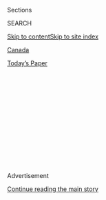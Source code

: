 <div id="app">

<div>

<div>

<div>

<div class="NYTAppHideMasthead css-1q2w90k e1suatyy0">

<div class="section css-ui9rw0 e1suatyy2">

<div class="css-eph4ug er09x8g0">

<div class="css-6n7j50">

</div>

<span class="css-1dv1kvn">Sections</span>

<div class="css-10488qs">

<span class="css-1dv1kvn">SEARCH</span>

</div>

[Skip to content](#site-content)[Skip to site
index](#site-index)

</div>

<div id="masthead-section-label" class="css-1wr3we4 eaxe0e00">

[Canada](https://www.nytimes.com/section/world/canada)

</div>

<div class="css-10698na e1huz5gh0">

</div>

</div>

<div id="masthead-bar-one" class="section hasLinks css-15hmgas e1csuq9d3">

<div class="css-uqyvli e1csuq9d0">

</div>

<div class="css-1uqjmks e1csuq9d1">

</div>

<div class="css-9e9ivx">

[](https://myaccount.nytimes.com/auth/login?response_type=cookie&client_id=vi)

</div>

<div class="css-1bvtpon e1csuq9d2">

[Today’s
Paper](https://www.nytimes.com/section/todayspaper)

</div>

</div>

</div>

</div>

<div data-aria-hidden="false">

<div id="site-content" data-role="main">

<div>

<div class="css-1aor85t" style="opacity:0.000000001;z-index:-1;visibility:hidden">

<div class="css-1hqnpie">

<div class="css-epjblv">

<span class="css-17xtcya">[Canada](/section/world/canada)</span><span class="css-x15j1o">|</span><span class="css-fwqvlz">Justin
Trudeau Approves Oil Pipeline Expansion in
Canada</span>

</div>

<div class="css-k008qs">

<div class="css-1iwv8en">

<span class="css-18z7m18"></span>

<div>

</div>

</div>

<span class="css-1n6z4y">https://nyti.ms/2ghvYYi</span>

<div class="css-1705lsu">

<div class="css-4xjgmj">

<div class="css-4skfbu" data-role="toolbar" data-aria-label="Social Media Share buttons, Save button, and Comments Panel with current comment count" data-testid="share-tools">

  - 
  - 
  - 
  - 
    
    <div class="css-6n7j50">
    
    </div>

  - 

</div>

</div>

</div>

</div>

</div>

</div>

<div class="css-13pd83m">

</div>

<div id="top-wrapper" class="css-1sy8kpn">

<div id="top-slug" class="css-l9onyx">

Advertisement

</div>

[Continue reading the main
story](#after-top)

<div class="ad top-wrapper" style="text-align:center;height:100%;display:block;min-height:250px">

<div id="top" class="place-ad" data-position="top" data-size-key="top">

</div>

</div>

<div id="after-top">

</div>

</div>

<div id="sponsor-wrapper" class="css-1hyfx7x">

<div id="sponsor-slug" class="css-19vbshk">

Supported by

</div>

[Continue reading the main
story](#after-sponsor)

<div id="sponsor" class="ad sponsor-wrapper" style="text-align:center;height:100%;display:block">

</div>

<div id="after-sponsor">

</div>

</div>

<div class="css-1vkm6nb ehdk2mb0">

# Justin Trudeau Approves Oil Pipeline Expansion in Canada

</div>

<div class="css-79elbk" data-testid="photoviewer-wrapper">

<div class="css-z3e15g" data-testid="photoviewer-wrapper-hidden">

</div>

<div class="css-1a48zt4 ehw59r15" data-testid="photoviewer-children">

![<span class="css-16f3y1r e13ogyst0" data-aria-hidden="true">A march in
Vancouver, British Columbia, in November against a proposed pipeline
expansion. Prime Minister Justin Trudeau later approved the
plan.</span><span class="css-cnj6d5 e1z0qqy90" itemprop="copyrightHolder"><span class="css-1ly73wi e1tej78p0">Credit...</span><span><span>Chris
Helgren/Reuters</span></span></span>](https://static01.nyt.com/images/2016/11/29/world/30canada/-30canada-articleLarge.jpg?quality=75&auto=webp&disable=upscale)

</div>

</div>

<div class="css-xt80pu e12qa4dv0">

<div class="css-18e8msd">

<div class="css-vp77d3 epjyd6m0">

<div class="css-1baulvz">

By [<span class="css-1baulvz last-byline" itemprop="name">Ian
Austen</span>](http://www.nytimes.com/by/ian-austen)

</div>

</div>

  - Nov. 29,
    2016

  - 
    
    <div class="css-4xjgmj">
    
    <div class="css-d8bdto" data-role="toolbar" data-aria-label="Social Media Share buttons, Save button, and Comments Panel with current comment count" data-testid="share-tools">
    
      - 
      - 
      - 
      - 
        
        <div class="css-6n7j50">
        
        </div>
    
      - 
    
    </div>
    
    </div>

</div>

</div>

<div class="section meteredContent css-1r7ky0e" name="articleBody" itemprop="articleBody">

<div class="css-1fanzo5 StoryBodyCompanionColumn">

<div class="css-53u6y8">

OTTAWA — In a decision that will almost surely prompt showdowns with
environmentalists, indigenous groups and some political allies, Prime
Minister [Justin
Trudeau](http://www.nytimes.com/2016/09/15/world/canada/justin-trudeau.html)
of Canada approved on Tuesday the expansion of a pipeline linking the
oil sands in Alberta to a tanker port in British Columbia.

The Kinder Morgan Trans Mountain project will increase the capacity of a
53-year-old pipeline to 890,000 barrels a day from 300,000 and expand
the tanker port. In recent weeks, there have been several large protests
against the project, particularly in Vancouver, British Columbia. But
Rachel Notley, the premier of Alberta, has repeatedly said that the
project is critical to the future of her province’s energy industry.

Environmental groups began condemning the decision as Mr. Trudeau was
making his announcement late Tuesday afternoon, but the prime minister
said that the pipeline expansion did not contradict his pledges to
improve environmental protection and mitigate climate change.

“We’ve heard clearly from Canadians that they don’t want to see someone
trying to make a choice between what’s good for the environment and
what’s good for the economy,” Mr. Trudeau said at a news conference.
“They need to go together, and the decisions we’ve made today and
leading up to today are entirely consistent with that.”

</div>

</div>

<div class="css-1fanzo5 StoryBodyCompanionColumn">

<div class="css-53u6y8">

He said that spending much of his childhood with his grandparents in
British Columbia and then studying and working in Vancouver as a teacher
helped inform his decision on the pipeline.

“If I thought that this project was unsafe for the B.C. coast, I would
reject it,” he said.

Mr. Trudeau acknowledged that he was “under no illusions” that his
approval of the multibillion-dollar project would not encounter strong
opposition. The expansion’s opponents include Gregor Robertson, the
mayor of Vancouver, who is generally a political ally, and some members
of Mr. Trudeau’s Liberal caucus in the House of Commons. But while Mr.
Trudeau said the government welcomed people expressing contrary views,
their opposition would not change what he characterized as a decision
based on science.

</div>

</div>

<div class="css-79elbk" data-testid="photoviewer-wrapper">

<div class="css-z3e15g" data-testid="photoviewer-wrapper-hidden">

</div>

<div class="css-1a48zt4 ehw59r15" data-testid="photoviewer-children">

![<span class="css-16f3y1r e13ogyst0" data-aria-hidden="true">“If I
thought that this project was unsafe for the B.C. coast, I would reject
it,” Mr. Trudeau
said.</span><span class="css-cnj6d5 e1z0qqy90" itemprop="copyrightHolder"><span class="css-1ly73wi e1tej78p0">Credit...</span><span>Sean
Kilpatrick/The Canadian Press, via Associated
Press</span></span>](https://static01.nyt.com/images/2016/11/30/world/30canada2/30canada2-articleLarge.jpg?quality=75&auto=webp&disable=upscale)

</div>

</div>

<div class="css-1fanzo5 StoryBodyCompanionColumn">

<div class="css-53u6y8">

“We have not been and we will not be swayed by political arguments,” Mr.
Trudeau said.

A number of factors underlie opposition to the Kinder Morgan project.
Some people in British Columbia fear that the increase in tanker traffic
to the port in the Vancouver suburb of Burnaby will inevitably lead to a
major oil spill. Many environmentalists charge that the pipeline will
make it impossible for Canada to meet the carbon emissions targets set
by Mr. Trudeau’s government — an assertion the government rejects.

And, like the protests that led the Obama administration to block the
[Keystone XL pipeline
project](http://www.nytimes.com/topic/subject/keystone-xl-pipeline?8qa)
from Canada, many people see blocking Kinder Morgan as a way to limit
development of the oil sands, which they view as a particularly dirty
energy source.

</div>

</div>

<div class="css-1fanzo5 StoryBodyCompanionColumn">

<div class="css-53u6y8">

Environmental groups said they would move to stop the project through a
variety of means.

“People are already standing up and fighting back, and that is only
going to grow,” said Sven Biggs, the energy and climate campaigner for
Stand.earth, an environmental group previously known as ForestEthics.
“It’s going to be in the courts; it’s going to be in the streets; it’s
also going to be at the ballot box.”

Before Mr. Trudeau’s announcement, some opponents of the Kinder Morgan
pipeline predicted that its approval would lead to protests on the scale
of the anti-pipeline demonstrations now underway at the Standing Rock
Sioux Reservation in North Dakota.

After a meeting on Monday with cabinet ministers in Ottawa about the
pipeline, Chief Maureen Thomas of the Tsleil-Waututh Nation, the
indigenous community directly across from the tanker port in British
Columbia, said in an interview that her community would mount a legal
challenge if the project was approved.

Court challenges by indigenous communities have previously stalled the
Enbridge Northern Gateway, a pipeline plan to link the oil sands to the
northern coast of British Columbia. On Tuesday, Mr. Trudeau said the
government had told its energy board to reject that proposal.

Rona Ambrose, the interim leader of the Conservative Party, criticized
Mr. Trudeau for rejecting that pipeline. But she was also pessimistic
about the prospects for the Kinder Morgan project in the face of legal
challenges.

“I don’t think that will have a chance of being built,” she told
reporters.

</div>

</div>

</div>

<div>

</div>

<div>

</div>

<div>

</div>

<div>

<div id="bottom-wrapper" class="css-1ede5it">

<div id="bottom-slug" class="css-l9onyx">

Advertisement

</div>

[Continue reading the main
story](#after-bottom)

<div id="bottom" class="ad bottom-wrapper" style="text-align:center;height:100%;display:block;min-height:90px">

</div>

<div id="after-bottom">

</div>

</div>

</div>

</div>

</div>

## Site Index

<div>

</div>

## Site Information Navigation

  - [© <span>2020</span> <span>The New York Times
    Company</span>](https://help.nytimes.com/hc/en-us/articles/115014792127-Copyright-notice)

<!-- end list -->

  - [NYTCo](https://www.nytco.com/)
  - [Contact
    Us](https://help.nytimes.com/hc/en-us/articles/115015385887-Contact-Us)
  - [Work with us](https://www.nytco.com/careers/)
  - [Advertise](https://nytmediakit.com/)
  - [T Brand Studio](http://www.tbrandstudio.com/)
  - [Your Ad
    Choices](https://www.nytimes.com/privacy/cookie-policy#how-do-i-manage-trackers)
  - [Privacy](https://www.nytimes.com/privacy)
  - [Terms of
    Service](https://help.nytimes.com/hc/en-us/articles/115014893428-Terms-of-service)
  - [Terms of
    Sale](https://help.nytimes.com/hc/en-us/articles/115014893968-Terms-of-sale)
  - [Site
    Map](https://spiderbites.nytimes.com)
  - [Help](https://help.nytimes.com/hc/en-us)
  - [Subscriptions](https://www.nytimes.com/subscription?campaignId=37WXW)

</div>

</div>

</div>

</div>
